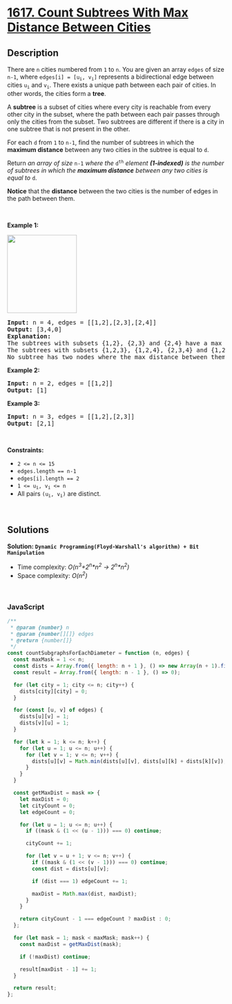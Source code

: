 # [1617. Count Subtrees With Max Distance Between Cities](https://leetcode.com/problems/count-subtrees-with-max-distance-between-cities)

## Description

<div class="elfjS" data-track-load="description_content"><p>There are <code>n</code> cities numbered from <code>1</code> to <code>n</code>. You are given an array <code>edges</code> of size <code>n-1</code>, where <code>edges[i] = [u<sub>i</sub>, v<sub>i</sub>]</code> represents a bidirectional edge between cities <code>u<sub>i</sub></code> and <code>v<sub>i</sub></code>. There exists a unique path between each pair of cities. In other words, the cities form a <strong>tree</strong>.</p>

<p>A <strong>subtree</strong> is a subset of cities where every city is reachable from every other city in the subset, where the path between each pair passes through only the cities from the subset. Two subtrees are different if there is a city in one subtree that is not present in the other.</p>

<p>For each <code>d</code> from <code>1</code> to <code>n-1</code>, find the number of subtrees in which the <strong>maximum distance</strong> between any two cities in the subtree is equal to <code>d</code>.</p>

<p>Return <em>an array of size</em> <code>n-1</code> <em>where the </em><code>d<sup>th</sup></code><em> </em><em>element <strong>(1-indexed)</strong> is the number of subtrees in which the <strong>maximum distance</strong> between any two cities is equal to </em><code>d</code>.</p>

<p><strong>Notice</strong>&nbsp;that&nbsp;the <strong>distance</strong> between the two cities is the number of edges in the path between them.</p>

<p>&nbsp;</p>
<p><strong class="example">Example 1:</strong></p>

<p><strong><img alt="" src="https://assets.leetcode.com/uploads/2020/09/21/p1.png" style="width: 161px; height: 181px;"></strong></p>

<pre><strong>Input:</strong> n = 4, edges = [[1,2],[2,3],[2,4]]
<strong>Output:</strong> [3,4,0]
<strong>Explanation:
</strong>The subtrees with subsets {1,2}, {2,3} and {2,4} have a max distance of 1.
The subtrees with subsets {1,2,3}, {1,2,4}, {2,3,4} and {1,2,3,4} have a max distance of 2.
No subtree has two nodes where the max distance between them is 3.
</pre>

<p><strong class="example">Example 2:</strong></p>

<pre><strong>Input:</strong> n = 2, edges = [[1,2]]
<strong>Output:</strong> [1]
</pre>

<p><strong class="example">Example 3:</strong></p>

<pre><strong>Input:</strong> n = 3, edges = [[1,2],[2,3]]
<strong>Output:</strong> [2,1]
</pre>

<p>&nbsp;</p>
<p><strong>Constraints:</strong></p>

<ul>
	<li><code>2 &lt;= n &lt;= 15</code></li>
	<li><code>edges.length == n-1</code></li>
	<li><code>edges[i].length == 2</code></li>
	<li><code>1 &lt;= u<sub>i</sub>, v<sub>i</sub> &lt;= n</code></li>
	<li>All pairs <code>(u<sub>i</sub>, v<sub>i</sub>)</code> are distinct.</li>
</ul></div>

<p>&nbsp;</p>

## Solutions

**Solution: `Dynamic Programming(Floyd-Warshall's algorithm) + Bit Manipulation`**

- Time complexity: <em>O(n<sup>3</sup>+2<sup>n</sup>\*n<sup>2</sup> -> 2<sup>n</sup>\*n<sup>2</sup>)</em>
- Space complexity: <em>O(n<sup>2</sup>)</em>

<p>&nbsp;</p>

### **JavaScript**

```js
/**
 * @param {number} n
 * @param {number[][]} edges
 * @return {number[]}
 */
const countSubgraphsForEachDiameter = function (n, edges) {
  const maxMask = 1 << n;
  const dists = Array.from({ length: n + 1 }, () => new Array(n + 1).fill(n));
  const result = Array.from({ length: n - 1 }, () => 0);

  for (let city = 1; city <= n; city++) {
    dists[city][city] = 0;
  }

  for (const [u, v] of edges) {
    dists[u][v] = 1;
    dists[v][u] = 1;
  }

  for (let k = 1; k <= n; k++) {
    for (let u = 1; u <= n; u++) {
      for (let v = 1; v <= n; v++) {
        dists[u][v] = Math.min(dists[u][v], dists[u][k] + dists[k][v]);
      }
    }
  }

  const getMaxDist = mask => {
    let maxDist = 0;
    let cityCount = 0;
    let edgeCount = 0;

    for (let u = 1; u <= n; u++) {
      if ((mask & (1 << (u - 1))) === 0) continue;

      cityCount += 1;

      for (let v = u + 1; v <= n; v++) {
        if ((mask & (1 << (v - 1))) === 0) continue;
        const dist = dists[u][v];

        if (dist === 1) edgeCount += 1;

        maxDist = Math.max(dist, maxDist);
      }
    }

    return cityCount - 1 === edgeCount ? maxDist : 0;
  };

  for (let mask = 1; mask < maxMask; mask++) {
    const maxDist = getMaxDist(mask);

    if (!maxDist) continue;

    result[maxDist - 1] += 1;
  }

  return result;
};
```
